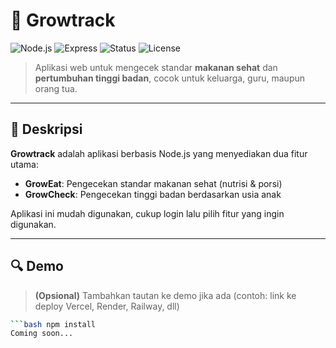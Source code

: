 # 🌱 Growtrack

![Node.js](https://img.shields.io/badge/Node.js-339933?style=for-the-badge&logo=nodedotjs&logoColor=white)
![Express](https://img.shields.io/badge/Express.js-000000?style=for-the-badge&logo=express&logoColor=white)
![Status](https://img.shields.io/badge/status-active-brightgreen?style=for-the-badge)
![License](https://img.shields.io/badge/license-MIT-blue?style=for-the-badge)

> Aplikasi web untuk mengecek standar **makanan sehat** dan **pertumbuhan tinggi badan**, cocok untuk keluarga, guru, maupun orang tua.

---

## 🎯 Deskripsi

**Growtrack** adalah aplikasi berbasis Node.js yang menyediakan dua fitur utama:
- **GrowEat**: Pengecekan standar makanan sehat (nutrisi & porsi)
- **GrowCheck**: Pengecekan tinggi badan berdasarkan usia anak

Aplikasi ini mudah digunakan, cukup login lalu pilih fitur yang ingin digunakan.

---

## 🔍 Demo

> **(Opsional)** Tambahkan tautan ke demo jika ada (contoh: link ke deploy Vercel, Render, Railway, dll)
```bash
```bash npm install
Coming soon...
